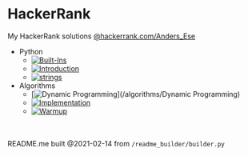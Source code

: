 # HackerRank

My HackerRank solutions [@hackerrank.com/Anders_Ese](https://www.hackerrank.com/Anders_Ese)
 - Python
	 - [![Built-Ins](https://img.shields.io/static/v1?label=Built-Ins&message=5%2F6&color=FFFF00)](/python/Built-Ins)
	 - [![Introduction](https://img.shields.io/static/v1?label=Introduction&message=7%2F7&color=00FF00)](/python/Introduction)
	 - [![strings](https://img.shields.io/static/v1?label=strings&message=12%2F14&color=FFFF00)](/python/strings)
 - Algorithms
	 - [![Dynamic Programming](https://img.shields.io/static/v1?label=Dynamic+Programming&message=1%2F20&color=FF0000)](/algorithms/Dynamic Programming)
	 - [![Implementation](https://img.shields.io/static/v1?label=Implementation&message=1%2F20&color=FF0000)](/algorithms/Implementation)
	 - [![Warmup](https://img.shields.io/static/v1?label=Warmup&message=10%2F10&color=00FF00)](/algorithms/Warmup)

<br /><br />README.me built @2021-02-14 from `/readme_builder/builder.py`